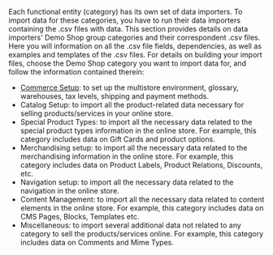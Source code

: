 Each functional entity (category) has its own set of data importers. To import data for these categories, you have to run their data importers containing the .csv files with data. 
This section provides details on data importers' Demo Shop group categories and their correspondent .csv files. Here you will information on all the .csv file fields, dependencies, as well as examples and templates of the .csv files.
For details on building your import files, choose the Demo Shop category you want to import data for, and follow the information contained therein:

* [Commerce Setup](https://documentation.spryker.com/docs/commerce-setup): to set up the multistore environment, glossary, warehouses, tax levels, shipping and payment methods.
* Catalog Setup: to import all the product-related data necessary for selling products/services in your online store.
* Special Product Types: to import all the necessary data related to the special product types information in the online store. For example, this category includes data on Gift Cards and product options.
* Merchandising setup: to import all the necessary data related to the merchandising information in the online store. For example, this category includes data on Product Labels, Product Relations, Discounts, etc.
* Navigation setup: to import all the necessary data related to the navigation in the online store.
* Content Management:  to import all the necessary data related to content elements in the online store.  For example, this category includes data on CMS Pages, Blocks, Templates etc.
* Miscellaneous: to import several additional data not related to any category to sell the products/services online. For example, this category includes data on Comments and Mime Types.